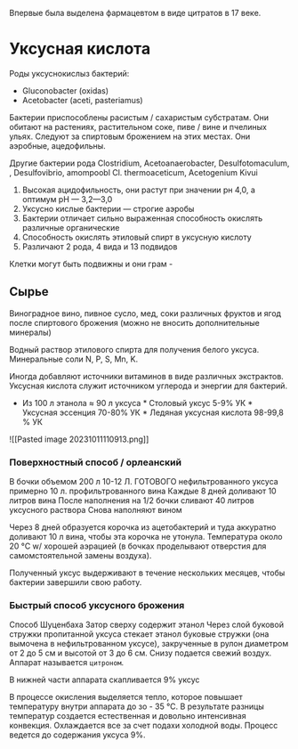 Впервые была выделена фармацевтом в виде цитратов в  17 веке.


# Уксусная кислота

Роды уксуснокислыз бактерий: 
- Gluconobacter (oxidas)
- Acetobacter (aceti, pasteriamus)

Бактерии приспособлены расистым / сахаристым субстратам. Они обитают на растениях, растительном соке, пиве / вине и пчелиных ульях.
Следуют за спиртовым брожением на этих местах. Они аэробные, ацедофильны.

Другие бактерии рода Clostridium, Acetoanaerobacter, Desulfotomaculum, , Desulfovibrio, amompoobl
Cl. thermoaceticum, Acetogenium Kivui

1. Высокая ацидофильность, они растут при значении рн 4,0, а оптимум рН — 3,2—3,0
2. Уксусно кислые бактерии — строгие аэробы
3. Бактерии отличает сильно выраженная способность окислять различные органические
4. Способность окислять этиловый спирт в уксусную кислоту
5. Различают 2 рода, 4 вида и 13 подвидов 

Клетки могут быть подвижны и они грам -

## Сырье

Виноградное вино, пивное сусло, мед, соки различных фруктов и ягод после спиртового брожения (можно не вносить дополнительные минералы)

Водный раствор этилового спирта для получения белого уксуса. Минеральные соли N, P, S, Mn, K.

Иногда добавляют источники витаминов в виде различных экстрактов. Уксусная кислота служит источником углерода и энергии для бактерий.

* Из 100 л этанола ≈ 90 л уксуса * Столовый уксус 5-9% УК * Уксусная эссенция 70-80% УК * Ледяная уксусная кислота 98-99,8 % УК 

![[Pasted image 20231011110913.png]]

### Поверхностный способ / орлеанский

В бочки объемом 200 л
10-12 Л. ГОТОВОГО нефильтрованного уксуса 
примерно 10 л. профильтрованного вина 
Каждые 8 дней доливают 10 литров вина
После наполнения на 1/2 бочки сливают 40 литров уксусного раствора
Снова наполняют вином 

Через 8 дней образуется корочка из ацетобактерий и туда аккуратно доливают 10 л вина, чтобы эта корочка не утонула. 
Температура около 20 °C w/ хорошей аэрацией (в бочках проделывают отверстия для самомстоятельной замены воздуха).

Полученный уксус выдерживают в течение нескольких месяцев, чтобы бактерии завершили свою работу.

### Быстрый способ уксусного брожения

Способ Шуценбаха
Затор сверху содержит этанол
Через слой буковой стружки пропитанной уксуса стекает этанол
буковые стружки (она вымочена в нефильтрованном уксусе), закрученные в рулон диаметром от 2 до 5 см и высотой от 3 до 6 см.
Снизу подается свежий воздух.
Аппарат называется `цитроном`.

В нижней части аппарата скапливается 9% уксус

В процессе окисления выделяется тепло, которое повышает температуру внутри аппарата до зо - 35 °С. В результате разницы температур создается естественная и довольно интенсивная конвекция.
Охлаждается все за счет подахи холодной воды.
Процесс ведется до содержания уксуса 9%.


